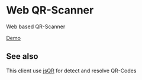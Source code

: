 # Web QR-Scanner

Web based QR-Scanner

[Demo](https://wiesel78.github.io/qr/)

## See also

This client use [jsQR](https://github.com/cozmo/jsQR) for detect and resolve QR-Codes
